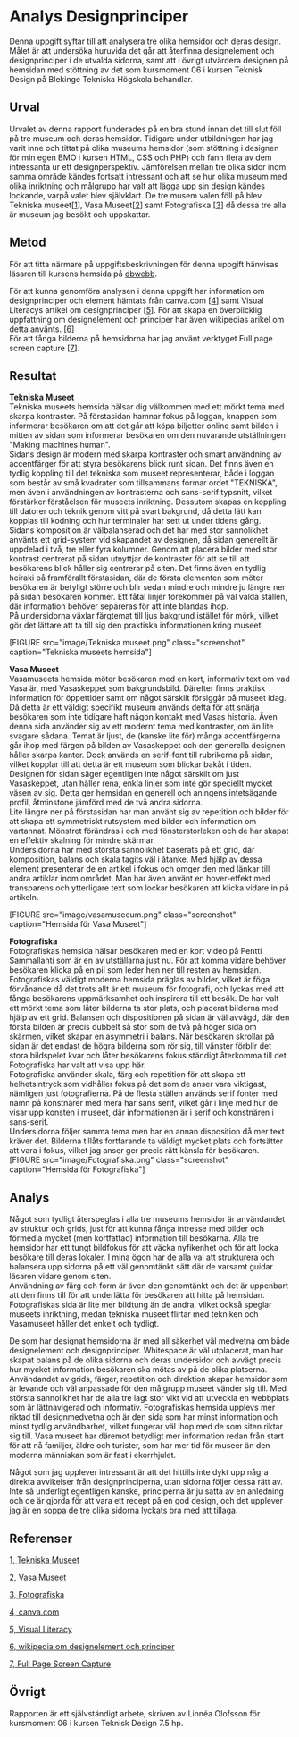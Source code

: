 ---
---
Analys Designprinciper 
=========================

Denna uppgift syftar till att analysera tre olika hemsidor och deras design. Målet är att undersöka huruvida det går att återfinna designelement och designprinciper i de utvalda sidorna, samt att i övrigt utvärdera designen på hemsidan med stöttning av det som kursmoment 06 i kursen Teknisk Design på Blekinge Tekniska Högskola behandlar.

Urval
-----------------------
Urvalet av denna rapport funderades på en bra stund innan det till slut föll på tre museum och deras hemsidor. Tidigare under utbildningen har jag varit inne och tittat på olika museums hemsidor (som stöttning i designen för min egen BMO i kursen HTML, CSS och PHP) och fann flera av dem intressanta ur ett designperspektiv. Jämförelsen mellan tre olika sidor inom samma område kändes fortsatt intressant och att se hur olika museum med olika inriktning och målgrupp har valt att lägga upp sin design kändes lockande, varpå valet blev självklart. De tre musem valen föll på blev Tekniska museet[[1](https://www.tekniskamuseet.se/en/)], Vasa Museet[[2](https://www.vasamuseet.se/en)] samt Fotografiska [[3](https://www.fotografiska.com/)] då dessa tre alla är museum jag besökt och uppskattar.

Metod
-----------------------
För att titta närmare på uppgiftsbeskrivningen för denna uppgift hänvisas läsaren till kursens hemsida på [dbwebb](https://dbwebb.se/uppgift/utvardera-webbplatsers-designprinciper).

För att kunna genomföra analysen i denna uppgift har information om designprinciper och element hämtats från canva.com [[4](https://www.canva.com/learn/design-elements-principles/)] samt Visual Literacys artikel om designprinciper [[5](https://dbwebb.se/article/vl.pdf)]. För att skapa en överblicklig uppfattning om designelement och principer har även wikipedias arikel om detta använts. [[6](https://en.wikipedia.org/wiki/Visual_design_elements_and_principles)]  
För att fånga bilderna på hemsidorna har jag använt verktyget Full page screen capture [[7](https://mrcoles.com/full-page-screen-capture-chrome-extension/)].


Resultat
-----------------------  

__Tekniska Museet__  
Tekniska museets hemsida hälsar dig välkommen med ett mörkt tema med skarpa kontraster. På förstasidan hamnar fokus på loggan, knappen som informerar besökaren om att det går att köpa biljetter online samt bilden i mitten av sidan som informerar besökaren om den nuvarande utställningen "Making machines human".  
Sidans design är modern med skarpa kontraster och smart användning av  accentfärger för att styra besökarens blick runt sidan. Det finns även en tydlig koppling till det tekniska som museet representerar, både i loggan som består av små kvadrater som tillsammans formar ordet "TEKNISKA", men även i användningen av kontrasterna och sans-serif typsnitt, vilket förstärker förståelsen för museets inriktning. Dessutom skapas en koppling till datorer och teknik genom vitt på svart bakgrund, då detta lätt kan kopplas till kodning och hur terminaler har sett ut under tidens gång.  
Sidans komposition är välbalanserad och det har med stor sannolikhet använts ett grid-system vid skapandet av designen, då sidan generellt är uppdelad i två, tre eller fyra kolumner. Genom att placera bilder med stor kontrast centrerat på sidan utnyttjar de kontraster för att se till att besökarens blick håller sig centrerar på siten. Det finns även en tydlig heiraki på framförallt förstasidan, där de första elementen som möter besökaren är betyligt större och blir sedan mindre och mindre ju längre ner på sidan besökaren kommer. Ett fåtal linjer förekommer på väl valda ställen, där information behöver separeras för att inte blandas ihop.     
På undersidorna växlar färgtemat till ljus bakgrund istället för mörk, vilket gör det lättare att ta till sig den praktiska informationen kring museet.  

[FIGURE src="image/Tekniska museet.png" class="screenshot" caption="Tekniska museets hemsida"]  

__Vasa Museet__  
Vasamuseets hemsida möter besökaren med en kort, informativ text om vad Vasa är, med Vasaskeppet som bakgrundsbild. Därefter finns praktisk information för öppettider samt om något särskilt försiggår på museet idag. Då detta är ett väldigt specifikt museum används detta för att snärja besökaren som inte tidigare haft någon kontakt med Vasas historia.
Även denna sida använder sig av ett modernt tema med kontraster, om än lite svagare sådana. Temat är ljust, de (kanske lite för) många accentfärgerna går ihop med färgen på bilden av Vasaskeppet och den generella designen håller skarpa kanter. Dock används en serif-font till rubrikerna på sidan, vilket kopplar till att detta är ett museum som blickar bakåt i tiden.  
Designen för sidan säger egentligen inte något särskilt om just Vasaskeppet, utan håller rena, enkla linjer som inte gör speciellt mycket väsen av sig. Detta ger hemsidan en generell och aningens intetsägande profil, åtminstone jämförd med de två andra sidorna.  
Lite längre ner på förstasidan har man använt sig av repetition och bilder för att skapa ett symmetriskt rutsystem med bilder och information om vartannat. Mönstret förändras i och med fönsterstorleken och de har skapat en effektiv skalning för mindre skärmar.  
Undersidorna har med största sannolikhet baserats på ett grid, där komposition, balans och skala tagits väl i åtanke. Med hjälp av dessa element presenterar de en artikel i fokus och omger den med länkar till andra artiklar inom området. Man har även använt en hover-effekt med transparens och ytterligare text som lockar besökaren att klicka vidare in på artikeln.  


[FIGURE src="image/vasamuseeum.png" class="screenshot" caption="Hemsida för Vasa Museet"]  

__Fotografiska__   
Fotografiskas hemsida hälsar besökaren med en kort video på Pentti Sammallahti som är en av utställarna just nu. För att komma vidare behöver besökaren klicka på en pil som leder hen ner till resten av hemsidan.  
Fotografiskas väldigt moderna hemsida präglas av bilder, vilket är föga förvånande då det trots allt är ett museum för fotografi, och lyckas med att fånga besökarens uppmärksamhet och inspirera till ett besök. De har valt ett mörkt tema som låter bilderna ta stor plats, och placerat bilderna med hjälp av ett grid. Balansen och dispositionen på sidan är väl avvägd, där den första bilden är precis dubbelt så stor som de två på höger sida om skärmen, vilket skapar en asymmetri i balans. När besökaren skrollar på sidan är det endast de högra bilderna som rör sig, till vänster förblir det stora bildspelet kvar och låter besökarens fokus ständigt återkomma till det Fotografiska har valt att visa upp här.  
Fotografiska använder skala, färg och repetition för att skapa ett helhetsintryck som vidhåller fokus på det som de anser vara viktigast, nämligen just fotografierna. På de flesta ställen används serif fonter med namn på konstnärer med mera har sans serif, vilket går i linje med hur de visar upp konsten i museet, där informationen är i serif och konstnären i sans-serif.  
Undersidorna följer samma tema men har en annan disposition då mer text kräver det. Bilderna tillåts fortfarande ta väldigt mycket plats och fortsätter att vara i fokus, vilket jag anser ger precis rätt känsla för besökaren.    
[FIGURE src="image/Fotografiska.png" class="screenshot" caption="Hemsida för Fotografiska"]  

Analys
-----------------------
Något som tydligt återspeglas i alla tre museums hemsidor är användandet av struktur och grids, just för att kunna fånga intresse med bilder och förmedla mycket (men kortfattad) information till besökarna. Alla tre hemsidor har ett tungt bildfokus för att väcka nyfikenhet och för att locka besökare till deras lokaler. I mina ögon har de alla val att strukturera och balansera upp sidorna på ett väl genomtänkt sätt där de varsamt guidar läsaren vidare genom siten.  
Användning av färg och form är även den genomtänkt och det är uppenbart att den finns till för att underlätta för besökaren att hitta på hemsidan. Fotografiskas sida är lite mer bildtung än de andra, vilket också speglar museets inriktning, medan tekniska museet flirtar med tekniken och Vasamuseet håller det enkelt och tydligt.  

De som har designat hemsidorna är med all säkerhet väl medvetna om både designelement och designprinciper. Whitespace är väl utplacerat, man har skapat balans på de olika sidorna och deras undersidor och avvägt precis hur mycket information besökaren ska mötas av på de olika platserna. Användandet av grids, färger, repetition och direktion skapar hemsidor som är levande och väl anpassade för den målgrupp museet vänder sig till. Med största sannolikhet har de alla tre lagt stor vikt vid att utveckla en webbplats som är lättnavigerad och informativ. Fotografiskas hemsida upplevs mer riktad till designmedvetna och är den sida som har minst information och minst tydlig användbarhet, vilket fungerar väl ihop med de som siten riktar sig till. Vasa museet har däremot betydligt mer information redan från start för att nå familjer, äldre och turister, som har mer tid för museer än den moderna människan som är fast i ekorrhjulet.

Något som jag upplever intressant är att det hittills inte dykt upp några direkta avvikelser från designprinciperna, utan sidorna följer dessa rätt av. Inte så underligt egentligen kanske, principerna är ju satta av en anledning och de är gjorda för att vara ett recept på en god design, och det upplever jag är en soppa de tre olika sidorna lyckats bra med att tillaga.

Referenser
-----------------------
[1, Tekniska Museet](https://www.tekniskamuseet.se/en/)  

[2, Vasa Museet](https://www.vasamuseet.se/en)  

[3, Fotografiska](https://www.fotografiska.com/)  

[4, canva.com](https://www.canva.com/learn/design-elements-principles/)  

[5, Visual Literacy](https://dbwebb.se/article/vl.pdf)  

[6, wikipedia om designelement och principer](https://en.wikipedia.org/wiki/Visual_design_elements_and_principles)

[7, Full Page Screen Capture](https://mrcoles.com/full-page-screen-capture-chrome-extension/)


Övrigt
-----------------------

Rapporten är ett självständigt arbete, skriven av Linnéa Olofsson för kursmoment 06 i kursen Teknisk Design 7.5 hp.
